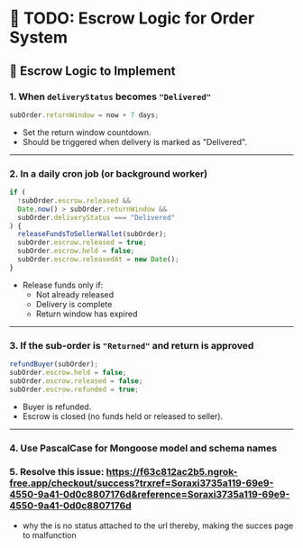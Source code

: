 # 🧾 TODO: Escrow Logic for Order System

## 🧠 Escrow Logic to Implement

### 1. When `deliveryStatus` becomes `"Delivered"`

```ts
subOrder.returnWindow = now + 7 days;
```

- Set the return window countdown.
- Should be triggered when delivery is marked as "Delivered".

---

### 2. In a daily cron job (or background worker)

```ts
if (
  !subOrder.escrow.released &&
  Date.now() > subOrder.returnWindow &&
  subOrder.deliveryStatus === "Delivered"
) {
  releaseFundsToSellerWallet(subOrder);
  subOrder.escrow.released = true;
  subOrder.escrow.held = false;
  subOrder.escrow.releasedAt = new Date();
}
```

- Release funds only if:
  - Not already released
  - Delivery is complete
  - Return window has expired

---

### 3. If the sub-order is `"Returned"` and return is approved

```ts
refundBuyer(subOrder);
subOrder.escrow.held = false;
subOrder.escrow.released = false;
subOrder.escrow.refunded = true;
```

- Buyer is refunded.
- Escrow is closed (no funds held or released to seller).

---

### 4. Use PascalCase for Mongoose model and schema names

### 5. Resolve this issue: https://f63c812ac2b5.ngrok-free.app/checkout/success?trxref=Soraxi3735a119-69e9-4550-9a41-0d0c8807176d&reference=Soraxi3735a119-69e9-4550-9a41-0d0c8807176d

- why the is no status attached to the url thereby, making the succes page to malfunction
